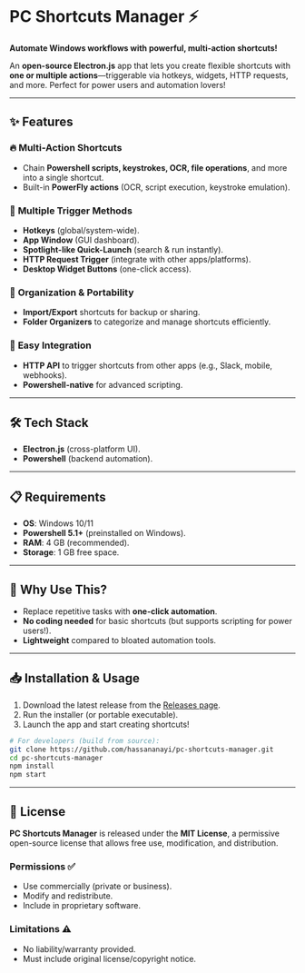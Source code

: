 # PC Shortcuts Manager ⚡  

**Automate Windows workflows with powerful, multi-action shortcuts!**  

An **open-source Electron.js** app that lets you create flexible shortcuts with **one or multiple actions**—triggerable via hotkeys, widgets, HTTP requests, and more. Perfect for power users and automation lovers!  

---

## ✨ **Features**  

### 🔥 **Multi-Action Shortcuts**  
- Chain **Powershell scripts, keystrokes, OCR, file operations**, and more into a single shortcut.  
- Built-in **PowerFly actions** (OCR, script execution, keystroke emulation).  

### 🚀 **Multiple Trigger Methods**  
- **Hotkeys** (global/system-wide).  
- **App Window** (GUI dashboard).  
- **Spotlight-like Quick-Launch** (search & run instantly).  
- **HTTP Request Trigger** (integrate with other apps/platforms).  
- **Desktop Widget Buttons** (one-click access).  

### 📂 **Organization & Portability**  
- **Import/Export** shortcuts for backup or sharing.  
- **Folder Organizers** to categorize and manage shortcuts efficiently.  

### 🔗 **Easy Integration**  
- **HTTP API** to trigger shortcuts from other apps (e.g., Slack, mobile, webhooks).  
- **Powershell-native** for advanced scripting.  

---

## 🛠 **Tech Stack**  
- **Electron.js** (cross-platform UI).  
- **Powershell** (backend automation).  

---

## 📋 **Requirements**  
- **OS**: Windows 10/11  
- **Powershell 5.1+** (preinstalled on Windows).  
- **RAM**: 4 GB (recommended).  
- **Storage**: 1 GB free space.  

---

## 🚀 **Why Use This?**  
- Replace repetitive tasks with **one-click automation**.  
- **No coding needed** for basic shortcuts (but supports scripting for power users!).  
- **Lightweight** compared to bloated automation tools.  

---

## 📥 **Installation & Usage**  
1. Download the latest release from the [Releases page](#).  
2. Run the installer (or portable executable).  
3. Launch the app and start creating shortcuts!  

```bash
# For developers (build from source):
git clone https://github.com/hassananayi/pc-shortcuts-manager.git
cd pc-shortcuts-manager
npm install
npm start
```
---

## 📜 **License**

**PC Shortcuts Manager** is released under the **MIT License**, a permissive open-source license that allows free use, modification, and distribution.  

### **Permissions** ✅  
- Use commercially (private or business).  
- Modify and redistribute.  
- Include in proprietary software.  

### **Limitations** ⚠️  
- No liability/warranty provided.  
- Must include original license/copyright notice. 
